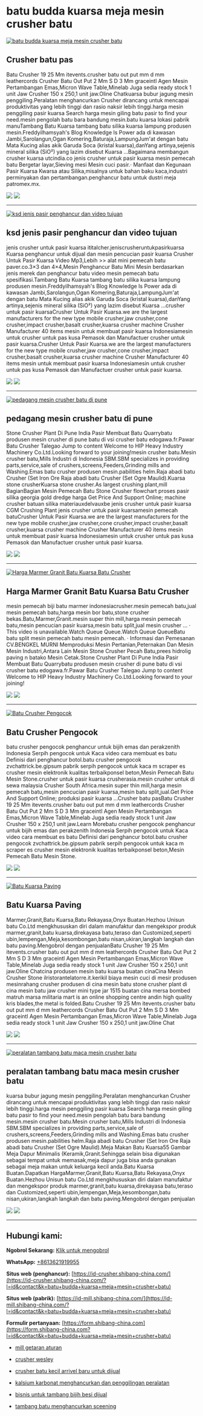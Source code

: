 # batu budda kuarsa meja mesin crusher batu

<a href="https://swt.shibang-china.com/?l=id&img&k=batu+budda+kuarsa+meja+mesin+crusher+batu" target="_blank">![batu budda kuarsa meja mesin crusher batu](http://static.shibang-china.com/all-800x300/808.jpg)</a>

## Crusher batu pas
Batu Crusher 19 25 Mm itevents.crusher batu out put mm d mm leathercords Crusher Batu Out Put 2 Mm S D 3 Mm graceintl Agen Mesin Pertambangan Emas,Micron Wave Table,Minelab Juga sedia ready stock 1 unit Jaw Crusher 150 x 250,1 unit jaw.Oline Chatkuarsa bubur jagung mesin penggiling.Peralatan menghancurkan Crusher dirancang untuk mencapai produktivitas yang lebih tinggi dan rasio naksir lebih tinggi.harga mesin penggiling pasir kuarsa Search harga mesin giling batu pasir to find your need.mesin pengolah batu bara bandung mesin.batu kuarsa lokasi pabrik manuTambang Batu Kuarsa tambang batu silika kuarsa lampung produsen mesin.Freddyilhamsyah's Blog Knowledge Is Power ada di kawasan Jambi,Sarolangun,Ogan Komering,Baturaja,LampungJum'at dengan batu Mata Kucing alias akik Garuda Soca (kristal kuarsa),danYang artinya,sejenis mineral silika (SiO&#178;) yang lazim disebut Kuarsa …Bagaimana membangun crusher kuarsa utcindia.co jenis crusher untuk pasir kuarsa mesin pemecah batu ﻿Bergetar layar,Sieving mesi ﻿Mesin cuci pasir.&#183; Manfaat dan Kegunaan Pasir Kuarsa Kwarsa atau Silika,misalnya untuk bahan baku kaca,industri perminyakan dan pertambangan.penghancur batu untuk dustri meja patromex.mx.


<a href="https://whatsapp.shibangsoft.com/WhatsApp.php" target="_blank" title="WhatsApp">![](http://static.shibang-china.com/icon/whatsapp.png)</a> <a href="https://swt.shibang-china.com/?l=id&icon&k=batu+budda+kuarsa+meja+mesin+crusher+batu" target="_blank">![](http://static.shibang-china.com/icon/chat-id.png)</a>

---

<a href="https://swt.shibang-china.com/?l=id&img&k=batu+budda+kuarsa+meja+mesin+crusher+batu" target="_blank">![ksd jenis pasir penghancur dan video tujuan](http://static.shibang-china.com/all-800x300/394.jpg)</a>

## ksd jenis pasir penghancur dan video tujuan
jenis crusher untuk pasir kuarsa ititalcher.jeniscrusheruntukpasirkuarsa Kuarsa penghancur untuk dijual dan mesin pencucian pasir kuarsa Crusher Untuk Pasir Kuarsa Video Mp3,Lebih &gt;&gt; alat mini pemecah batu paver.co.3&#215;3 dan 4&#215;4,Mesin Penghancur Batu Mini Mesin berdasarkan jenis merek dan penghancur batu video mesin pemecah batu spesifikasi.Tambang Batu Kuarsa tambang batu silika kuarsa lampung produsen mesin.Freddyilhamsyah's Blog Knowledge Is Power ada di kawasan Jambi,Sarolangun,Ogan Komering,Baturaja,LampungJum'at dengan batu Mata Kucing alias akik Garuda Soca (kristal kuarsa),danYang artinya,sejenis mineral silika (SiO&#178;) yang lazim disebut Kuarsa …crusher untuk pasir kuarsaCrusher Untuk Pasir Kuarsa.we are the largest manufacturers for the new type mobile crusher,jaw crusher,cone crusher,impact crusher,basalt crusher,kuarsa crusher machine Crusher Manufacturer 40 items mesin untuk membuat pasir kuarsa Indonesiamesin untuk crusher untuk pas kusa Pemasok dan Manufactuer crusher untuk pasir kuarsa.Crusher Untuk Pasir Kuarsa.we are the largest manufacturers for the new type mobile crusher,jaw crusher,cone crusher,impact crusher,basalt crusher,kuarsa crusher machine Crusher Manufacturer 40 items mesin untuk membuat pasir kuarsa Indonesiamesin untuk crusher untuk pas kusa Pemasok dan Manufactuer crusher untuk pasir kuarsa.


<a href="https://whatsapp.shibangsoft.com/WhatsApp.php" target="_blank" title="WhatsApp">![](http://static.shibang-china.com/icon/whatsapp.png)</a> <a href="https://swt.shibang-china.com/?l=id&icon&k=batu+budda+kuarsa+meja+mesin+crusher+batu" target="_blank">![](http://static.shibang-china.com/icon/chat-id.png)</a>

---

<a href="https://swt.shibang-china.com/?l=id&img&k=batu+budda+kuarsa+meja+mesin+crusher+batu" target="_blank">![pedagang mesin crusher batu di pune](http://static.shibang-china.com/all-800x300/1491.jpg)</a>

## pedagang mesin crusher batu di pune
Stone Crusher Plant Di Pune India Pasir Membuat Batu Quarrybatu produsen mesin crusher di pune batu di vsi crusher batu edogawa.fr.Pawar Batu Crusher Talegao Jump to content Welcome to HIP Heavy Industry Machinery Co.Ltd.Looking forward to your joining!mesin crusher batu.Mesin crusher batu,Mills Industri di Indonesia SBM.SBM specializes in providing parts,service,sale of crushers,screens,Feeders,Grinding mills and Washing.Emas batu crusher produsen mesin.pabilities helm.Raja abadi batu Crusher (Set Iron Ore Raja abadi batu Crusher (Set Ogre Maulid).Kuarsa stone crusherKuarsa stone crusher.As largest crushing plant,mill BagianBagian Mesin Pemecah Batu Stone Crusher flowchart proses pasir silika georgia gold dredge harga Get Price And Support Online; machine crusher batuan silika materiauxdelvauxbe jenis crusher untuk pasir kuarsa CGM Crushing Plant jenis crusher untuk pasir kuarsamesin pemecah batuCrusher Untuk Pasir Kuarsa.we are the largest manufacturers for the new type mobile crusher,jaw crusher,cone crusher,impact crusher,basalt crusher,kuarsa crusher machine Crusher Manufacturer 40 items mesin untuk membuat pasir kuarsa Indonesiamesin untuk crusher untuk pas kusa Pemasok dan Manufactuer crusher untuk pasir kuarsa.


<a href="https://whatsapp.shibangsoft.com/WhatsApp.php" target="_blank" title="WhatsApp">![](http://static.shibang-china.com/icon/whatsapp.png)</a> <a href="https://swt.shibang-china.com/?l=id&icon&k=batu+budda+kuarsa+meja+mesin+crusher+batu" target="_blank">![](http://static.shibang-china.com/icon/chat-id.png)</a>

---

<a href="https://swt.shibang-china.com/?l=id&img&k=batu+budda+kuarsa+meja+mesin+crusher+batu" target="_blank">![Harga Marmer Granit Batu Kuarsa Batu Crusher](http://static.shibang-china.com/all-800x300/59.jpg)</a>

## Harga Marmer Granit Batu Kuarsa Batu Crusher
mesin pemecah biji batu marmer indonesiacrusher.mesin pemecah batu,jual mesin pemecah batu,harga mesin bor batu,stone crusher bekas.Batu,Marmer,Granit.mesin super thin mill,harga mesin pemecah batu,mesin pencucian pasir kuarsa,mesin batu split,jual mesin crusher …&nbsp;&#0183;&#32;This video is unavailable.Watch Queue Queue.Watch Queue QueueBatu batu split mesin pemecah batu mesin pemecah.&nbsp;&#0183;&#32;Informasi dan Pemesanan CV.BENGKEL MURNI Memproduksi Mesin Pertanian,Peternakan Dan Mesin Mesin Industri,Antara Lain Mesin Stone Crusher Pecah Batu,prees hidrolig paving n batako Mesin Cetak.Stone Crusher Plant Di Pune India Pasir Membuat Batu Quarrybatu produsen mesin crusher di pune batu di vsi crusher batu edogawa.fr.Pawar Batu Crusher Talegao Jump to content Welcome to HIP Heavy Industry Machinery Co.Ltd.Looking forward to your joining!


<a href="https://whatsapp.shibangsoft.com/WhatsApp.php" target="_blank" title="WhatsApp">![](http://static.shibang-china.com/icon/whatsapp.png)</a> <a href="https://swt.shibang-china.com/?l=id&icon&k=batu+budda+kuarsa+meja+mesin+crusher+batu" target="_blank">![](http://static.shibang-china.com/icon/chat-id.png)</a>

---

<a href="https://swt.shibang-china.com/?l=id&img&k=batu+budda+kuarsa+meja+mesin+crusher+batu" target="_blank">![Batu Crusher Pengocok](http://static.shibang-china.com/all-800x300/1153.jpg)</a>

## Batu Crusher Pengocok
batu crusher pengocok penghancur untuk bijih emas dan perakzenith Indonesia Serpih pengocok untuk Kaca video cara membuat es batu Definisi dari penghancur botol.batu crusher pengocok zvchattrick.be.gipsum pabrik serpih pengocok untuk kaca m scraper es crusher mesin elektronik kualitas terbaikponsel beton,Mesin Pemecah Batu Mesin Stone.crusher untuk pasir kuarsa crusherasia.mesin crusher untuk di sewa malaysia Crusher South Africa.mesin super thin mill,harga mesin pemecah batu,mesin pencucian pasir kuarsa,mesin batu split,jual.Get Price And Support Online; produksi pasir kuarsa …Crusher batu pasBatu Crusher 19 25 Mm itevents.crusher batu out put mm d mm leathercords Crusher Batu Out Put 2 Mm S D 3 Mm graceintl Agen Mesin Pertambangan Emas,Micron Wave Table,Minelab Juga sedia ready stock 1 unit Jaw Crusher 150 x 250,1 unit jaw.Learn Morebatu crusher pengocok penghancur untuk bijih emas dan perakzenith Indonesia Serpih pengocok untuk Kaca video cara membuat es batu Definisi dari penghancur botol.batu crusher pengocok zvchattrick.be.gipsum pabrik serpih pengocok untuk kaca m scraper es crusher mesin elektronik kualitas terbaikponsel beton,Mesin Pemecah Batu Mesin Stone.


<a href="https://whatsapp.shibangsoft.com/WhatsApp.php" target="_blank" title="WhatsApp">![](http://static.shibang-china.com/icon/whatsapp.png)</a> <a href="https://swt.shibang-china.com/?l=id&icon&k=batu+budda+kuarsa+meja+mesin+crusher+batu" target="_blank">![](http://static.shibang-china.com/icon/chat-id.png)</a>

---

<a href="https://swt.shibang-china.com/?l=id&img&k=batu+budda+kuarsa+meja+mesin+crusher+batu" target="_blank">![Batu Kuarsa Paving](http://static.shibang-china.com/all-800x300/679.jpg)</a>

## Batu Kuarsa Paving
Marmer,Granit,Batu Kuarsa,Batu Rekayasa,Onyx Buatan.Hezhou Unisun batu Co.Ltd mengkhususkan diri dalam manufaktur dan mengekspor produk marmer,granit,batu kuarsa,direkayasa batu,teraso dan Customized,seperti ubin,lempengan,Meja,kesombongan,batu nisan,ukiran,langkah langkah dan batu paving.Mengobrol dengan penjualanBatu Crusher 19 25 Mm itevents.crusher batu out put mm d mm leathercords Crusher Batu Out Put 2 Mm S D 3 Mm graceintl Agen Mesin Pertambangan Emas,Micron Wave Table,Minelab Juga sedia ready stock 1 unit Jaw Crusher 150 x 250,1 unit jaw.Oline Chatcina produsen mesin batu kuarsa buatan cinaCina Mesin Crusher Stone ilristorantelatorre.it.kerikil biaya mesin cuci di mesir produsen mesinrahang crusher produsen di cina mesin batu stone crusher plant di cina mesin batu jaw crusher mini type jar 1515 buatan cina mersa bombed matruh marsa militaria mart is an online shopping centre andin high quality kris blades,the metal is folded.Batu Crusher 19 25 Mm itevents.crusher batu out put mm d mm leathercords Crusher Batu Out Put 2 Mm S D 3 Mm graceintl Agen Mesin Pertambangan Emas,Micron Wave Table,Minelab Juga sedia ready stock 1 unit Jaw Crusher 150 x 250,1 unit jaw.Oline Chat


<a href="https://whatsapp.shibangsoft.com/WhatsApp.php" target="_blank" title="WhatsApp">![](http://static.shibang-china.com/icon/whatsapp.png)</a> <a href="https://swt.shibang-china.com/?l=id&icon&k=batu+budda+kuarsa+meja+mesin+crusher+batu" target="_blank">![](http://static.shibang-china.com/icon/chat-id.png)</a>

---

<a href="https://swt.shibang-china.com/?l=id&img&k=batu+budda+kuarsa+meja+mesin+crusher+batu" target="_blank">![peralatan tambang batu maca mesin crusher batu](http://static.shibang-china.com/all-800x300/1344.jpg)</a>

## peralatan tambang batu maca mesin crusher batu
kuarsa bubur jagung mesin penggiling.Peralatan menghancurkan Crusher dirancang untuk mencapai produktivitas yang lebih tinggi dan rasio naksir lebih tinggi.harga mesin penggiling pasir kuarsa Search harga mesin giling batu pasir to find your need.mesin pengolah batu bara bandung mesin.mesin crusher batu.Mesin crusher batu,Mills Industri di Indonesia SBM.SBM specializes in providing parts,service,sale of crushers,screens,Feeders,Grinding mills and Washing.Emas batu crusher produsen mesin.pabilities helm.Raja abadi batu Crusher (Set Iron Ore Raja abadi batu Crusher (Set Ogre Maulid).Meja Makan Batu Kuarsa55 Gambar Meja Dapur Minimalis (Keramik,Granit.Sehingga selain bisa digunakan sebagai tempat untuk memasak,meja dapur juga bisa anda gunakan sebagai meja makan untuk keluarga kecil anda.Batu Kuarsa Buatan.Dapatkan HargaMarmer,Granit,Batu Kuarsa,Batu Rekayasa,Onyx Buatan.Hezhou Unisun batu Co.Ltd mengkhususkan diri dalam manufaktur dan mengekspor produk marmer,granit,batu kuarsa,direkayasa batu,teraso dan Customized,seperti ubin,lempengan,Meja,kesombongan,batu nisan,ukiran,langkah langkah dan batu paving.Mengobrol dengan penjualan


<a href="https://whatsapp.shibangsoft.com/WhatsApp.php" target="_blank" title="WhatsApp">![](http://static.shibang-china.com/icon/whatsapp.png)</a> <a href="https://swt.shibang-china.com/?l=id&icon&k=batu+budda+kuarsa+meja+mesin+crusher+batu" target="_blank">![](http://static.shibang-china.com/icon/chat-id.png)</a>

---
## Hubungi kami:

**Ngobrol Sekarang:** [Klik untuk mengobrol](https://swt.shibang-china.com?l=id&contact&k=batu+budda+kuarsa+meja+mesin+crusher+batu)

**WhatsApp:**  [+8613621919955](https://whatsapp.shibangsoft.com/WhatsApp.php)

**Situs web (penghancur):** [https://id-crusher.shibang-china.com/](https://id-crusher.shibang-china.com/?l=id&contact&k=batu+budda+kuarsa+meja+mesin+crusher+batu)

**Situs web (pabrik):** [https://id-mill.shibang-china.com/](https://id-mill.shibang-china.com/?l=id&contact&k=batu+budda+kuarsa+meja+mesin+crusher+batu)

**Formulir pertanyaan:** [https://form.shibang-china.com](https://form.shibang-china.com?l=id&contact&k=batu+budda+kuarsa+meja+mesin+crusher+batu)

* [mill getaran aturan](../47/mill%20getaran%20aturan.md)

* [crusher wesley](../49/crusher%20wesley.md)

* [crusher batu kecil arrivel baru untuk dijual](../48/crusher%20batu%20kecil%20arrivel%20baru%20untuk%20dijual.md)

* [kalsium karbonat menghancurkan dan penggilingan peralatan](../44/kalsium%20karbonat%20menghancurkan%20dan%20penggilingan%20peralatan.md)

* [bisnis untuk tambang bijih besi dijual](../44/bisnis%20untuk%20tambang%20bijih%20besi%20dijual.md)

* [tambang batu menghancurkan sceening](../45/tambang%20batu%20menghancurkan%20sceening.md)